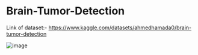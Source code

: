 # Brain-Tumor-Detection

Link of dataset:- https://www.kaggle.com/datasets/ahmedhamada0/brain-tumor-detection

![image](https://github.com/premanshsharma/Brain-Tumor-Detection/assets/71265310/7fd18731-5e6e-468f-927c-c1e7b4ac70fb)
